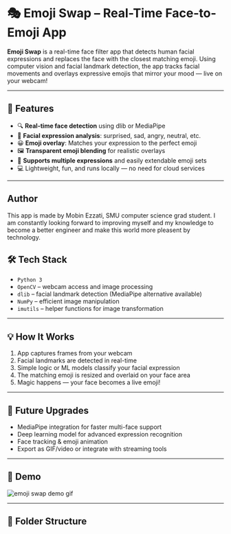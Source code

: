 # 🎭 Emoji Swap – Real-Time Face-to-Emoji App

**Emoji Swap** is a real-time face filter app that detects human facial expressions and replaces the face with the closest matching emoji. Using computer vision and facial landmark detection, the app tracks facial movements and overlays expressive emojis that mirror your mood — live on your webcam!

---

## 🚀 Features

- 🔍 **Real-time face detection** using dlib or MediaPipe
- 🧠 **Facial expression analysis**: surprised, sad, angry, neutral, etc.
- 😀 **Emoji overlay**: Matches your expression to the perfect emoji
- 🖼️ **Transparent emoji blending** for realistic overlays
- 📸 **Supports multiple expressions** and easily extendable emoji sets
- 💻 Lightweight, fun, and runs locally — no need for cloud services

---

## Author
This app is made by Mobin Ezzati, SMU computer science grad student. I am constantly looking forward to improving myself and my knowledge to become a better engineer and make this world more pleasent by technology. 



## 🛠️ Tech Stack

- `Python 3`
- `OpenCV` – webcam access and image processing
- `dlib` – facial landmark detection (MediaPipe alternative available)
- `NumPy` – efficient image manipulation
- `imutils` – helper functions for image transformation

---

## 💡 How It Works

1. App captures frames from your webcam
2. Facial landmarks are detected in real-time
3. Simple logic or ML models classify your facial expression
4. The matching emoji is resized and overlaid on your face area
5. Magic happens — your face becomes a live emoji!

---

## 🌈 Future Upgrades

- MediaPipe integration for faster multi-face support
- Deep learning model for advanced expression recognition
- Face tracking & emoji animation
- Export as GIF/video or integrate with streaming tools

---

## 📸 Demo

![emoji swap demo gif](#)  
<!-- Add your screen recording or demo gif here -->

---

## 📁 Folder Structure
